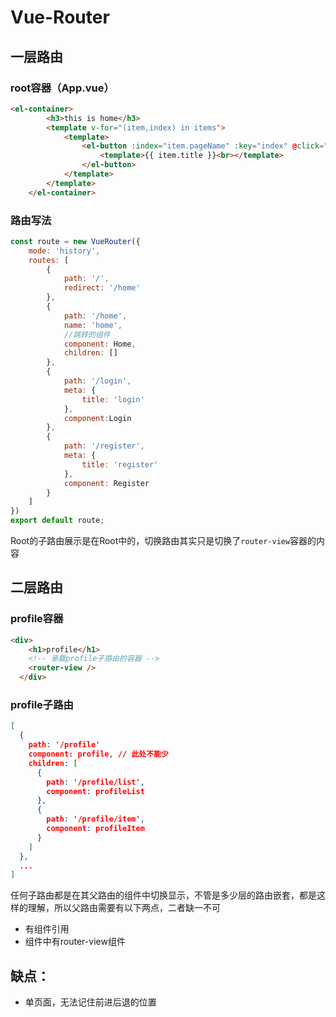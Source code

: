 # Vue-Router

## 一层路由

### root容器（App.vue）

```html
<el-container>
        <h3>this is home</h3>
        <template v-for="(item,index) in items">
            <template>
                <el-button :index="item.pageName" :key="index" @click="toOther(item.pageName)">
                    <template>{{ item.title }}<br></template>
                </el-button>
            </template>
        </template>
    </el-container>
```

### 路由写法

```js
const route = new VueRouter({
    mode: 'history',
    routes: [
        {
            path: '/',
            redirect: '/home'
        },
        {
            path: '/home',
            name: 'home',
            //跳转的组件
            component: Home,
            children: []
        },
        {
            path: '/login',
            meta: {
                title: 'login'
            },
            component:Login
        },
        {
            path: '/register',
            meta: {
                title: 'register'
            },
            component: Register
        }
    ]
})
export default route;
```

​	Root的子路由展示是在Root中的，切换路由其实只是切换了`router-view`容器的内容

## 二层路由

### profile容器

```html
<div>
    <h1>profile</h1>
    <!-- 承载profile子路由的容器 -->
    <router-view />
  </div>
```

### profile子路由

```json
[
  {
    path: '/profile'
    component: profile, // 此处不能少
    children: [
      {
        path: '/profile/list',
        component: profileList
      },
      {
        path: '/profile/item',
        component: profileItem
      }
    ]
  },
  ...
]
```

任何子路由都是在其父路由的组件中切换显示，不管是多少层的路由嵌套，都是这样的理解，所以父路由需要有以下两点，二者缺一不可

- 有组件引用
- 组件中有router-view组件

## 缺点：

- 单页面，无法记住前进后退的位置
